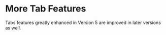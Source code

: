 # More Tab Features

Tabs features greatly enhanced in Version 5 are improved in later versions as well.